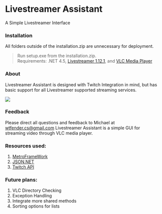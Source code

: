 # Livestreamer Assistant
A Simple Livestreamer Interface
### Installation
All folders outside of the installation.zip are unnecessary for deployment.  
> Run setup.exe from the installation.zip.  
> Requirements: .NET 4.5, [Livestreamer 1.12.1](http://docs.livestreamer.io/), and [VLC Media Player](http://www.videolan.org/vlc/index.html)  

### About
Livestreamer Assistant is designed with Twitch Integration in mind, but has basic support for all Livestreamer supported streaming services.  

![](http://i.imgur.com/DGpDbM7.png)

### Feedback
Please direct all questions and feedback to Michael at wtfender.cs@gmail.com
Livestreamer Assistant is a simple GUI for streaming video through VLC media player.

### Resources used:  
1. [MetroFrameWork](https://github.com/thielj/MetroFramework)  
2. [JSON.NET](https://www.nuget.org/packages/Newtonsoft.Json/6.0.1)  
3. [Twitch API](https://github.com/justintv/Twitch-API)

### Future plans:  
1. VLC Directory Checking  
2. Exception Handling  
3. Integrate more shared methods  
4. Sorting options for lists  
